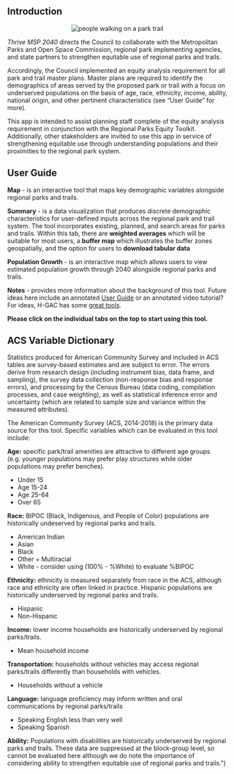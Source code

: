 
## Introduction

<center>

![people walking on a park trail](www/Walk-on-path.png)

</center>

*Thrive MSP 2040* directs the Council to collaborate with the
Metropolitan Parks and Open Space Commission, regional park implementing
agencies, and state partners to strengthen equitable use of regional
parks and trails.

Accordingly, the Council implemented an equity analysis requirement for
all park and trail master plans. Master plans are required to identify
the demographics of areas served by the proposed park or trail with a
focus on underserved populations on the basis of age, race, ethnicity,
income, ability, national origin, and other pertinent characteristics
(see “User Guide” for more).

This app is intended to assist planning staff complete of the equity
analysis requirement in conjunction with the <a>Regional Parks Equity
Toolkit</a>. Additionally, other stakeholders are invited to use this
app in service of strengthening equitable use through understanding
populations and their proximities to the regional park system.

## User Guide

**Map** - is an interactive tool that maps key demographic variables
alongside regional parks and trails.

**Summary** - is a data visualization that produces discrete demographic
characteristics for user-defined inputs across the regional park and
trail system. The tool incorporates existing, planned, and search areas
for parks and trails. Within this tab, there are **weighted averages**
which will be suitable for most users, a **buffer map** which
illustrates the buffer zones geospatially, and the option for users to
**download tabular data**

**Population Growth** - is an interactive map which allows users to view
estimated population growth through 2040 alongside regional parks and
trails.

**Notes** - provides more information about the background of this tool.
Future ideas here include an annotated [User
Guide](https://datalab.h-gac.com/equity/Regional_Equity_Tool_Userguide.pdf)
or an annotated video tutorial? For ideas, H-GAC has some [great
tools](https://www.h-gac.com/interactive-web-applications/default.aspx).

**Please click on the individual tabs on the top to start using this
tool.**

## ACS Variable Dictionary

Statistics produced for American Community Survey and included in ACS
tables are survey-based estimates and are subject to error. The errors
derive from research design (including instrument bias, data frame, and
sampling), the survey data collection (non-response bias and response
errors), and processing by the Census Bureau (data coding, compilation
processes, and case weighting), as well as statistical inference error
and uncertainty (which are related to sample size and variance within
the measured attributes).

The American Community Survey (ACS, 2014-2018) is the primary data
source for this tool. Specific variables which can be evaluated in this
tool include:

**Age:** specific park/trail amenities are attractive to different age
groups (e.g. younger populations may prefer play structures while older
populations may prefer benches).

  - Under 15
  - Age 15-24
  - Age 25-64
  - Over 65

**Race:** BIPOC (Black, Indigenous, and People of Color) populations are
historically undeserved by regional parks and trails.

  - American Indian
  - Asian
  - Black
  - Other + Multiracial
  - White - consider using (100% - %White) to evaluate %BIPOC

**Ethnicity:** ethnicity is measured separately from race in the ACS,
although race and ethnicity are often linked in practice. Hispanic
populations are historically underserved by regional parks and trails.

  - Hispanic
  - Non-Hispanic

**Income:** lower income households are historically underserved by
regional parks/trails.

  - Mean household income

**Transportation:** households without vehicles may access regional
parks/trails differently than households with vehicles.

  - Households without a vehicle

**Language:** language proficiency may inform written and oral
communications by regional parks/trails

  - Speaking English less than very well
  - Speaking Spanish

**Ability:** Populations with disabilities are historically underserved
by regional parks and trails. These data are suppressed at the
block-group level, so cannot be evaluated here although we do note the
importance of considering ability to strengthen equitable use of
regional parks and trails.")
